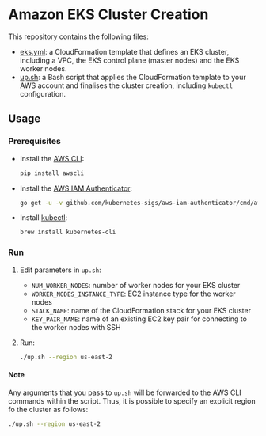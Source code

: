 # Amazon EKS Cluster Creation

This repository contains the following files:

- [eks.yml](eks.yml): a CloudFormation template that defines an EKS cluster, including a VPC, the EKS control plane (master nodes) and the EKS worker nodes.
- [up.sh](up.sh): a Bash script that applies the CloudFormation template to your AWS account and finalises the cluster creation, including `kubectl` configuration.

## Usage

### Prerequisites

- Install the [AWS CLI](https://docs.aws.amazon.com/cli/latest/userguide/installing.html):
    ~~~bash
    pip install awscli
    ~~~
- Install the [AWS IAM Authenticator](https://docs.aws.amazon.com/eks/latest/userguide/configure-kubectl.html):
    ~~~bash
    go get -u -v github.com/kubernetes-sigs/aws-iam-authenticator/cmd/aws-iam-authenticator
    ~~~
- Install [kubectl](https://kubernetes.io/docs/tasks/tools/install-kubectl/):
   ~~~bash
   brew install kubernetes-cli
   ~~~

### Run

1. Edit parameters in `up.sh`:
    - `NUM_WORKER_NODES`: number of worker nodes for your EKS cluster
    - `WORKER_NODES_INSTANCE_TYPE`: EC2 instance type for the worker nodes
    - `STACK_NAME`: name of the CloudFormation stack for your EKS cluster
    - `KEY_PAIR_NAME`: name of an existing EC2 key pair for connecting to the worker nodes with SSH

2. Run:
    ~~~bash
    ./up.sh --region us-east-2
    ~~~

#### Note

Any arguments that you pass to `up.sh` will be forwarded to the AWS CLI commands within the script. Thus, it is possible to specify an explicit region fo the cluster as follows:

~~~bash
./up.sh --region us-east-2
~~~
